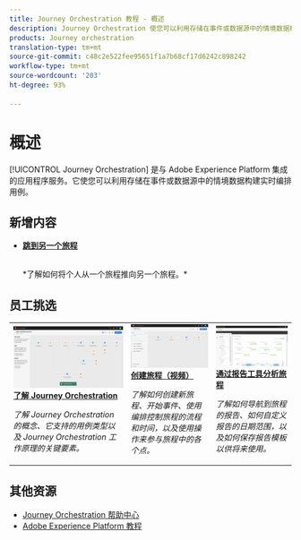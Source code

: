 ```yaml
---
title: Journey Orchestration 教程 - 概述
description: Journey Orchestration 使您可以利用存储在事件或数据源中的情境数据构建实时编排用例
products: Journey orchestration
translation-type: tm+mt
source-git-commit: c48c2e522fee95651f1a7b68cf17d6242c898242
workflow-type: tm+mt
source-wordcount: '203'
ht-degree: 93%

---
```



# 概述

[!UICONTROL Journey Orchestration] 是与 Adobe Experience Platform 集成的应用程序服务。它使您可以利用存储在事件或数据源中的情境数据构建实时编排用例。

## 新增内容

* **[跳到另一个旅程](/help/building-a-journey/jumping-to-another-journey.md)**

   <br>
   *了解如何将个人从一个旅程推向另一个旅程。*

## 员工挑选

<table>
<tr>
  <td>
    <a href="./understanding-journey-orchestration.md">
      <img alt="了解 Journey Orchestration" src="./assets/journey-orchestration-example.png"/>
    </a>
    <div>
      <a href="./understanding-journey-orchestration.md">
    <strong>了解 Journey Orchestration</strong>
    </a>
    </div>
    <p>
    <em>了解 Journey Orchestration 的概念、它支持的用例类型以及 Journey Orchestration 工作原理的关键要素。</em>
    <p>
  </td>
  <td>
    <a href="./building-a-journey/creating-a-journey.md">
        <img alt="创建旅程（视频）" src="./assets/journey34.png"/>
    </a>
    <div>
      <a href="./building-a-journey/creating-a-journey.md">
    <strong>创建旅程（视频）</strong>
    </a>
    </div>
    <p>
    <em>了解如何创建新旅程、开始事件、使用编排控制旅程的流程和时间，以及使用操作来参与旅程中的各个点。</em>
    <p>
  </td>
  <td>
   <a href="./analyze-a-journey-via-reporting-tools.md">
      <img alt="通过报告工具分析旅程" src="./assets/dynamic_report_journey_8.png" />
    </a>
    <div>
      <a href="./analyze-a-journey-via-reporting-tools.md">
    <strong>通过报告工具分析旅程</strong>
    </a>
    </div>
    <p>
    <em>了解如何导航到旅程的报告、如何自定义报告的日期范围，以及如何保存报告模板以供将来使用。 </em>
    <p>
  </td>
</tr>
</table>

## 其他资源

* [Journey Orchestration 帮助中心](https://docs.adobe.com/content/help/zh-Hans/journeys/using/journey-orchestration-home.html)
* [Adobe Experience Platform 教程](https://docs.adobe.com/content/help/zh-Hans/platform-learn/tutorials/overview.html)

